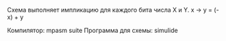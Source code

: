 Схема выполняет импликацию для каждого бита числа X и Y.
x -> y = (-x) + y

Компилятор: mpasm suite
Программа для схемы: simulide
